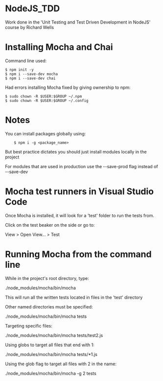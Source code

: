 # NodeJS_TDD
Work done in the 'Unit Testing and Test Driven Development in NodeJS' course by Richard Wells

# Installing Mocha and Chai
Command line used:

	$ npm init -y
	$ npm i --save-dev mocha
	$ npm i --save-dev chai

Had errors installing Mocha fixed by giving ownership to npm:

	$ sudo chown -R $USER:$GROUP ~/.npm
	$ sudo chown -R $USER:$GROUP ~/.config

# Notes
You can install packages globally using:
	
		$ npm i -g <package_name>
		
But best practice dictates you should just install modules locally in the project

For modules that are used in production use the --save-prod flag instead of --save-dev


# Mocha test runners in Visual Studio Code
Once Mocha is installed, it will look for a 'test' folder to run the tests from.

Click on the test beaker on the side or go to: 

View > Open View... > Test

# Running Mocha from the command line 
While in the project's root directory, type:

./node_modules/mocha/bin/mocha 

This will run all the written tests located in files in the 'test' directory

Other named directories must be specified:

./node_modules/mocha/bin/mocha tests

Targeting specific files:

./node_modules/mocha/bin/mocha tests/test2.js

Using globs to target all files that end with 1:

./node_modules/mocha/bin/mocha tests/*1.js

Using the glob flag to target all files with 2 in the name:

./node_modules/mocha/bin/mocha -g 2 tests
